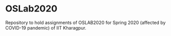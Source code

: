 # OSLab2020

Repository to hold assignments of OSLAB2020 for Spring 2020 (affected by COVID-19 pandemic) of IIT Kharagpur.

